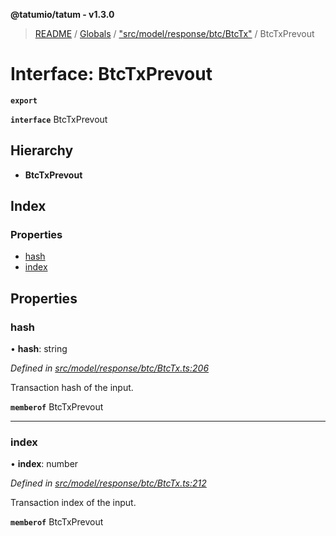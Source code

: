 **@tatumio/tatum - v1.3.0**

> [README](../README.md) / [Globals](../globals.md) / ["src/model/response/btc/BtcTx"](../modules/_src_model_response_btc_btctx_.md) / BtcTxPrevout

# Interface: BtcTxPrevout

**`export`** 

**`interface`** BtcTxPrevout

## Hierarchy

* **BtcTxPrevout**

## Index

### Properties

* [hash](_src_model_response_btc_btctx_.btctxprevout.md#hash)
* [index](_src_model_response_btc_btctx_.btctxprevout.md#index)

## Properties

### hash

•  **hash**: string

*Defined in [src/model/response/btc/BtcTx.ts:206](https://github.com/tatumio/tatum-js/blob/31bb1b4/src/model/response/btc/BtcTx.ts#L206)*

Transaction hash of the input.

**`memberof`** BtcTxPrevout

___

### index

•  **index**: number

*Defined in [src/model/response/btc/BtcTx.ts:212](https://github.com/tatumio/tatum-js/blob/31bb1b4/src/model/response/btc/BtcTx.ts#L212)*

Transaction index of the input.

**`memberof`** BtcTxPrevout
